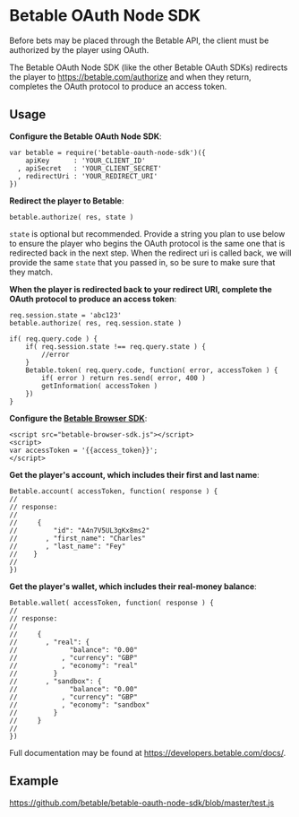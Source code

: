 Betable OAuth Node SDK
=====================

Before bets may be placed through the Betable API, the client must be authorized by the player using OAuth.

The Betable OAuth Node SDK (like the other Betable OAuth SDKs) redirects the player to <https://betable.com/authorize> and when they return, completes the OAuth protocol to produce an access token.

Usage
-----

**Configure the Betable OAuth Node SDK**:

    var betable = require('betable-oauth-node-sdk')({
        apiKey      : 'YOUR_CLIENT_ID'
      , apiSecret   : 'YOUR_CLIENT_SECRET'
      , redirectUri : 'YOUR_REDIRECT_URI'
    })

**Redirect the player to Betable**:

    betable.authorize( res, state )

`state` is optional but recommended.  Provide a string you plan to use below to ensure the player who begins the OAuth protocol is the same one that is redirected back in the next step. When the redirect uri is called back, we will provide the same `state` that you passed in, so be sure to make sure that they match.

**When the player is redirected back to your redirect URI, complete the OAuth protocol to produce an access token**:

    req.session.state = 'abc123'
    betable.authorize( res, req.session.state )
    
    if( req.query.code ) {
        if( req.session.state !== req.query.state ) {
            //error
        }
        Betable.token( req.query.code, function( error, accessToken ) {
            if( error ) return res.send( error, 400 )
            getInformation( accessToken )
        })
    }

**Configure the [Betable Browser SDK](https://github.com/betable/betable-browser-sdk)**:

    <script src="betable-browser-sdk.js"></script>
    <script>
    var accessToken = '{{access_token}}';
    </script>

**Get the player's account, which includes their first and last name**:

    Betable.account( accessToken, function( response ) {
    //
    // response:
    //
    //     {
    //         "id": "A4n7V5UL3gKx8ms2"
    //       , "first_name": "Charles"
    //       , "last_name": "Fey"
    //    }
    //
    })

**Get the player's wallet, which includes their real-money balance**:

    Betable.wallet( accessToken, function( response ) {
    //
    // response:
    //
    //     {
    //       , "real": {
    //             "balance": "0.00"
    //           , "currency": "GBP"
    //           , "economy": "real"
    //         }
    //       , "sandbox": {
    //             "balance": "0.00"
    //           , "currency": "GBP"
    //           , "economy": "sandbox"
    //         }
    //     }
    //
    })

Full documentation may be found at <https://developers.betable.com/docs/>.

Example
-------

<https://github.com/betable/betable-oauth-node-sdk/blob/master/test.js>